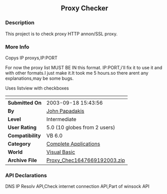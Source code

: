 ﻿<div align="center">

## Proxy Checker


</div>

### Description

This project is to check proxy HTTP annon/SSL proxy.
 
### More Info
 
Copys IP proxys,IP:PORT

For now the proxy list MUST BE IN this format. IP:PORT,i'll fix it to use it and with other formats.I just make it.It took me 5 hours.so there arent any explanations,may be some bugs.

Uses listview with checkboxes


<span>             |<span>
---                |---
**Submitted On**   |2003-09-18 15:43:56
**By**             |[John Papadakis](https://github.com/Planet-Source-Code/PSCIndex/blob/master/ByAuthor/john-papadakis.md)
**Level**          |Intermediate
**User Rating**    |5.0 (10 globes from 2 users)
**Compatibility**  |VB 6\.0
**Category**       |[Complete Applications](https://github.com/Planet-Source-Code/PSCIndex/blob/master/ByCategory/complete-applications__1-27.md)
**World**          |[Visual Basic](https://github.com/Planet-Source-Code/PSCIndex/blob/master/ByWorld/visual-basic.md)
**Archive File**   |[Proxy\_Chec1647669192003\.zip](https://github.com/Planet-Source-Code/john-papadakis-proxy-checker__1-48636/archive/master.zip)

### API Declarations

DNS IP Resolv API,Check internet connection API,Part of winsock API





